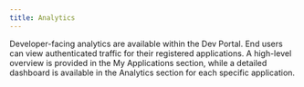 ```yaml
---
title: Analytics
---
```


Developer-facing analytics are available within the Dev Portal. End users can view authenticated traffic for their registered applications. A high-level overview is provided in the My Applications section, while a detailed dashboard is available in the Analytics section for each specific application.

